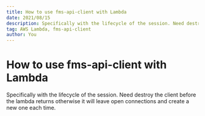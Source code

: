 ```yaml
---
title: How to use fms-api-client with Lambda
date: 2021/08/15
description: Specifically with the lifecycle of the session. Need destroy the client before the lambda returns otherwise it will leave open connections and create a new one each time.
tag: AWS Lambda, fms-api-client
author: You
---
```


# How to use fms-api-client with Lambda

Specifically with the lifecycle of the session. Need destroy the client before the lambda returns otherwise it will leave open connections and create a new one each time.
